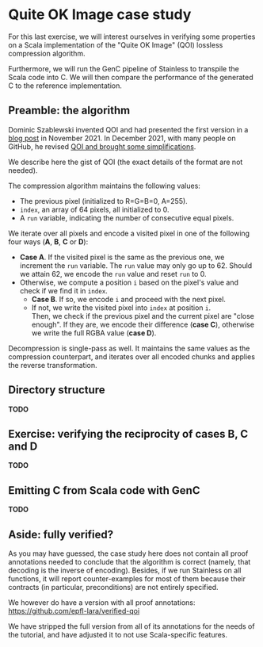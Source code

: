 # Quite OK Image case study

For this last exercise, we will interest ourselves in verifying some properties on a Scala implementation of the "Quite OK Image" (QOI) lossless compression algorithm.

Furthermore, we will run the GenC pipeline of Stainless to transpile the Scala code into C. We will then compare the performance of the generated C to the reference implementation.

## Preamble: the algorithm
Dominic Szablewski invented QOI and had presented the first version in a [blog post](https://phoboslab.org/log/2021/11/qoi-fast-lossless-image-compression) in November 2021.
In December 2021, with many people on GitHub, he revised [QOI and brought some simplifications](https://phoboslab.org/log/2021/12/qoi-specification).

We describe here the gist of QOI (the exact details of the format are not needed).

The compression algorithm maintains the following values:
- The previous pixel (initialized to R=G=B=0, A=255).
- `index`, an array of 64 pixels, all initialized to 0.
- A `run` variable, indicating the number of consecutive equal pixels.

We iterate over all pixels and encode a visited pixel in one of the following four ways (**A**, **B**, **C** or **D**):
- **Case A**. If the visited pixel is the same as the previous one, we increment the `run` variable. The `run` value may only go up to 62. Should we attain 62, we encode the `run` value and reset `run` to 0.
- Otherwise, we compute a position `i` based on the pixel's value and check if we find it in `index`.
	- **Case B**. If so, we encode `i` and proceed with the next pixel.
	- If not, we write the visited pixel into `index` at position `i`.\
	Then, we check if the previous pixel and the current pixel are "close enough".
    If they are, we encode their difference (**case C**), otherwise we write the full RGBA value (**case D**).

Decompression is single-pass as well. It maintains the same values as the compression counterpart, and iterates over all encoded chunks and applies the reverse transformation.

## Directory structure
**TODO**

## Exercise: verifying the reciprocity of cases B, C and D
**TODO**

## Emitting C from Scala code with GenC
**TODO**

## Aside: fully verified?

As you may have guessed, the case study here does not contain all proof annotations needed to conclude that the algorithm is correct (namely, that decoding is the inverse of encoding).
Besides, if we run Stainless on all functions, it will report counter-examples for most of them because their contracts (in particular, preconditions) are not entirely specified.

We however do have a version with all proof annotations:
https://github.com/epfl-lara/verified-qoi

We have stripped the full version from all of its annotations for the needs of the tutorial, and have adjusted it to not use Scala-specific features.